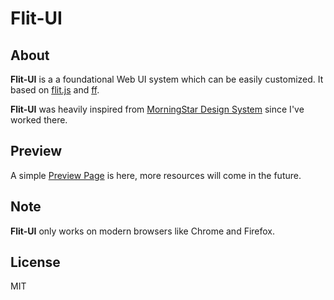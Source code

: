 # Flit-UI

## About

**Flit-UI** is a a foundational Web UI system which can be easily customized. It based on [flit.js](https://github.com/purhya/flit.js) and [ff](https://github.com/pucelle/ff).

**Flit-UI** was heavily inspired from [MorningStar Design System](http://designsystem.morningstar.com/index.html) since I've worked there.


## Preview

A simple [Preview Page](https://purhya.github.io/flit-ui/) is here, more resources will come in the future.


## Note

**Flit-UI** only works on modern browsers like Chrome and Firefox.


## License

MIT
